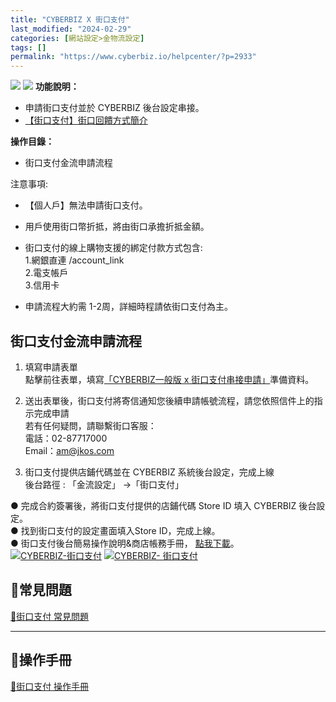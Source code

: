```yaml
---
title: "CYBERBIZ X 街口支付"
last_modified: "2024-02-29"
categories: [網站設定>金物流設定]
tags: []
permalink: "https://www.cyberbiz.io/helpcenter/?p=2933"
---
```


![](https://www.cyberbiz.io/helpcenter/wp-content/uploads/一般版2.png)
![](https://www.cyberbiz.io/helpcenter/wp-content/uploads/PLUS版3.png)
**功能說明：**  

* 申請街口支付並於 CYBERBIZ 後台設定串接。
* [【街口支付】街口回饋方式簡介](https://www.cyberbiz.io/helpcenter/wp-content/uploads/2021/03/%E3%80%90%E8%A1%97%E5%8F%A3%E6%94%AF%E4%BB%98%E3%80%91%E8%A1%97%E5%8F%A3%E5%9B%9E%E9%A5%8B%E6%96%B9%E5%BC%8F%E7%B0%A1%E4%BB%8B.pdf)

**操作目錄：**

* 街口支付金流申請流程 

注意事項:  

* 【個人戶】無法申請街口支付。 
* 用戶使用街口幣折抵，將由街口承擔折抵金額。 
* 街口支付的線上購物支援的綁定付款方式包含:  
1.網銀直連 /account_link  
2.電支帳戶  
3.信用卡

* 申請流程大約需 1-2周，詳細時程請依街口支付為主。



## 街口支付金流申請流程

1. 填寫申請表單  
點擊前往表單，填寫[「CYBERBIZ一般版 x
街口支付串接申請」](https://docs.google.com/forms/d/e/1FAIpQLSeu-OHx8njpaQtC61vZRIpoj529BmkdRtt74490Io3u16AJ_g/viewform)準備資料。



2. 送出表單後，街口支付將寄信通知您後續申請帳號流程，請您依照信件上的指示完成申請  
若有任何疑問，請聯繫街口客服：  
電話：02-87717000  
Email：am@jkos.com



3. 街口支付提供店鋪代碼並在 CYBERBIZ 系統後台設定，完成上線  
後台路徑 : 「金流設定」 →「街口支付」  

● 完成合約簽署後，將街口支付提供的店鋪代碼 Store ID 填入 CYBERBIZ 後台設定。  
● 找到街口支付的設定畫面填入Store ID，完成上線。  
● 街口支付後台簡易操作說明&商店帳務手冊， [點我下載](https://www.cyberbiz.io/helpcenter/wp-content/uploads/2021/03/%E8%A1%97%E5%8F%A3%E6%94%AF%E4%BB%98%E5%BA%97%E5%AE%B6%E5%BE%8C%E5%8F%B0%E6%93%8D%E4%BD%9C%E6%89%8B%E5%86%8A.pdf)。  
[![CYBERBIZ-街口支付](https://www.cyberbiz.io/helpcenter/wp-content/uploads/CYBERBIZ-街口支付.png)](https://www.cyberbiz.io/helpcenter/wp-content/uploads/CYBERBIZ-街口支付.png) [![CYBERBIZ-
街口支付](https://www.cyberbiz.io/helpcenter/wp-content/uploads/CYBERBIZ-街口支付1.png)](https://www.cyberbiz.io/helpcenter/wp-content/uploads/CYBERBIZ-街口支付1.png)

## 📌常見問題

[📖街口支付 常見問題](https://www.jkopay.com/index.html)  



* * *

## 📌操作手冊

[📖街口支付 操作手冊](https://www.cyberbiz.io/support/wp-content/uploads/街口支付店家後台操作手冊.pdf)  



